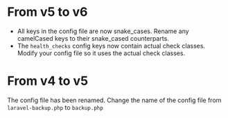 # From v5 to v6

- All keys in the config file are now snake_cases. Rename any camelCased keys to their snake_cased counterparts.
- The `health_checks` config keys now contain actual check classes. Modify your config file so it uses the actual check classes.


# From v4 to v5

The config file has been renamed. Change the name of the config file from `laravel-backup.php` to `backup.php`